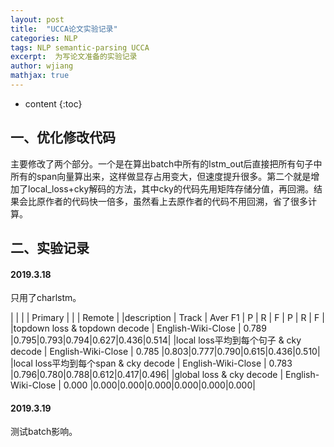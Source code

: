 ```yaml
---
layout: post
title:  "UCCA论文实验记录"
categories: NLP
tags: NLP semantic-parsing UCCA
excerpt:  为写论文准备的实验记录
author: wjiang
mathjax: true
---
```


* content
{:toc}

## 一、优化修改代码

主要修改了两个部分。一个是在算出batch中所有的lstm_out后直接把所有句子中所有的span向量算出来，这样做显存占用变大，但速度提升很多。第二个就是增加了local_loss+cky解码的方法，其中cky的代码先用矩阵存储分值，再回溯。结果会比原作者的代码快一倍多，虽然看上去原作者的代码不用回溯，省了很多计算。

## 二、实验记录

#### 2019.3.18
只用了charlstm。

|                                         |                     |              |    Primary    |  |  |   Remote    |
|description                              |  Track              |   Aver F1    |  P  |  R |  F   |  P  |  R  |  F  |
|topdown loss & topdown decode            | English-Wiki-Close   |    0.789     |0.795|0.793|0.794|0.627|0.436|0.514|
|local loss平均到每个句子 & cky decode      | English-Wiki-Close   |    0.785     |0.803|0.777|0.790|0.615|0.436|0.510|
|local loss平均到每个span & cky decode      | English-Wiki-Close   |    0.783     |0.796|0.780|0.788|0.612|0.417|0.496|
|global loss & cky decode                 | English-Wiki-Close   |    0.000     |0.000|0.000|0.000|0.000|0.000|0.000|

#### 2019.3.19
测试batch影响。


